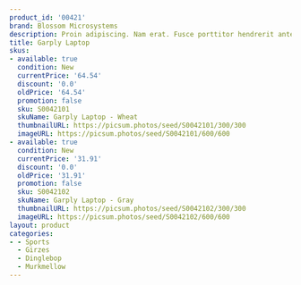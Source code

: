 ```yaml
---
product_id: '00421'
brand: Blossom Microsystems
description: Proin adipiscing. Nam erat. Fusce porttitor hendrerit ante.
title: Garply Laptop
skus:
- available: true
  condition: New
  currentPrice: '64.54'
  discount: '0.0'
  oldPrice: '64.54'
  promotion: false
  sku: S0042101
  skuName: Garply Laptop - Wheat
  thumbnailURL: https://picsum.photos/seed/S0042101/300/300
  imageURL: https://picsum.photos/seed/S0042101/600/600
- available: true
  condition: New
  currentPrice: '31.91'
  discount: '0.0'
  oldPrice: '31.91'
  promotion: false
  sku: S0042102
  skuName: Garply Laptop - Gray
  thumbnailURL: https://picsum.photos/seed/S0042102/300/300
  imageURL: https://picsum.photos/seed/S0042102/600/600
layout: product
categories:
- - Sports
  - Girzes
  - Dinglebop
  - Murkmellow
---
```


